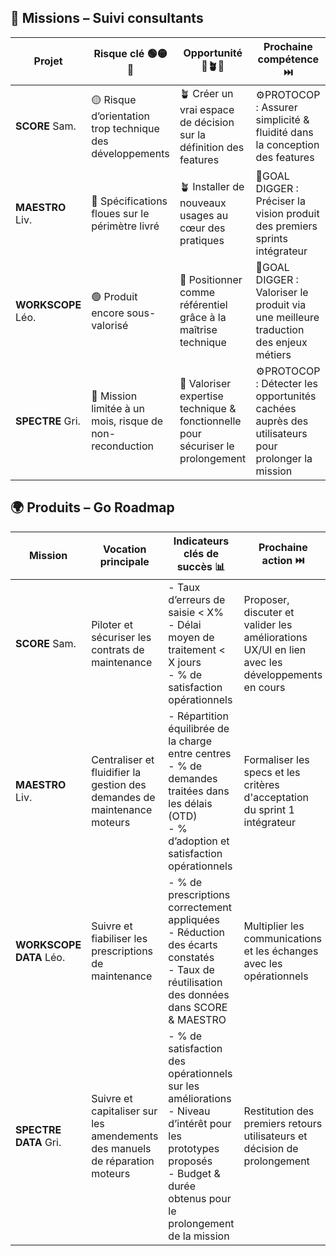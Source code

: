 ## 🧭 Missions – Suivi consultants

| Projet         | Risque clé 🟢🟡🔴                                   | Opportunité 🌱🪴🌴                                       | Prochaine compétence ⏭️                                                                |
|----------------|-------------------------------------------------|-----------------------------------------------------|--------------------------------------------------------------------------------------|
| **SCORE** Sam.     | 🟡 Risque d’orientation trop technique des développements | 🪴 Créer un vrai espace de décision sur la définition des features | ⚙️PROTOCOP : Assurer simplicité & fluidité dans la conception des features                        |
| **MAESTRO** Liv.   | 🔴 Spécifications floues sur le périmètre livré   | 🪴 Installer de nouveaux usages au cœur des pratiques | 📍GOAL DIGGER : Préciser la vision produit des premiers sprints intégrateur              |
| **WORKSCOPE** Léo. | 🟢 Produit encore sous-valorisé                  | 🌴 Positionner comme référentiel grâce à la maîtrise technique | 📍GOAL DIGGER : Valoriser le produit via une meilleure traduction des enjeux métiers                 |
| **SPECTRE** Gri.   | 🔴 Mission limitée à un mois, risque de non-reconduction | 🌴 Valoriser expertise technique & fonctionnelle pour sécuriser le prolongement | ⚙️PROTOCOP : Détecter les opportunités cachées auprès des utilisateurs pour prolonger la mission |


## 🌍 Produits – Go Roadmap

| Mission        | Vocation principale                                                                 | Indicateurs clés de succès 📊 | Prochaine action ⏭️ |
|----------------|-------------------------------------------------------------------------------------|-------------------------------|-------------------|
| **SCORE** Sam.     | Piloter et sécuriser les contrats de maintenance                                   | - Taux d’erreurs de saisie < X%  <br> - Délai moyen de traitement < X jours  <br> - % de satisfaction opérationnels | Proposer, discuter et valider les améliorations UX/UI en lien avec les développements en cours|
| **MAESTRO** Liv.   | Centraliser et fluidifier la gestion des demandes de maintenance moteurs           | - Répartition équilibrée de la charge entre centres  <br> - % de demandes traitées dans les délais (OTD)  <br> - % d’adoption et satisfaction opérationnels | Formaliser les specs et les critères d'acceptation du sprint 1 intégrateur |
| **WORKSCOPE DATA** Léo. | Suivre et fiabiliser les prescriptions de maintenance                           | - % de prescriptions correctement appliquées  <br> - Réduction des écarts constatés  <br> - Taux de réutilisation des données dans SCORE & MAESTRO | Multiplier les communications et les échanges avec les opérationnels |
| **SPECTRE DATA** Gri.   | Suivre et capitaliser sur les amendements des manuels de réparation moteurs     | - % de satisfaction des opérationnels sur les améliorations <br> - Niveau d’intérêt pour les prototypes proposés <br> - Budget & durée obtenus pour le prolongement de la mission | Restitution des premiers retours utilisateurs et décision de prolongement |
